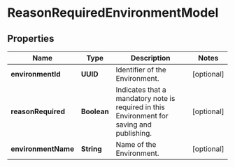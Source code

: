 

# ReasonRequiredEnvironmentModel


## Properties

| Name | Type | Description | Notes |
|------------ | ------------- | ------------- | -------------|
|**environmentId** | **UUID** | Identifier of the Environment. |  [optional] |
|**reasonRequired** | **Boolean** | Indicates that a mandatory note is required in this Environment for saving and publishing. |  [optional] |
|**environmentName** | **String** | Name of the Environment. |  [optional] |



